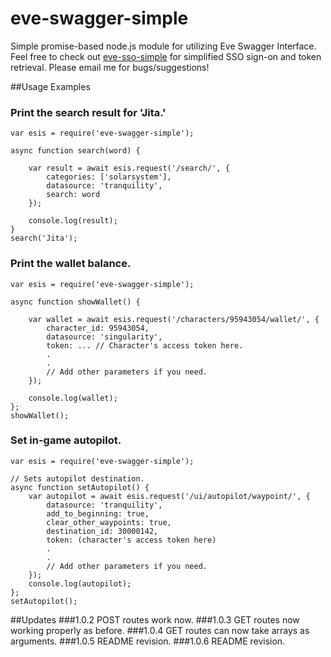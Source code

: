 # eve-swagger-simple
Simple promise-based node.js module for utilizing Eve Swagger Interface.
Feel free to check out <a href="https://www.npmjs.com/package/eve-sso-simple">eve-sso-simple</a> for simplified SSO sign-on and token retrieval.
Please email me for bugs/suggestions!


##Usage Examples

### Print the search result for 'Jita.'
```
var esis = require('eve-swagger-simple');

async function search(word) {

    var result = await esis.request('/search/', {
        categories: ['solarsystem'],
        datasource: 'tranquility',
        search: word
    });

    console.log(result);
}
search('Jita');
```

### Print the wallet balance.
```
var esis = require('eve-swagger-simple');

async function showWallet() {

    var wallet = await esis.request('/characters/95943054/wallet/', { 
        character_id: 95943054,
        datasource: 'singularity', 
        token: ... // Character's access token here.
        .
        .
        // Add other parameters if you need.
    });

    console.log(wallet);
};
showWallet();
```

### Set in-game autopilot.
```
var esis = require('eve-swagger-simple');

// Sets autopilot destination.
async function setAutopilot() {
    var autopilot = await esis.request('/ui/autopilot/waypoint/', {
        datasource: 'tranquility',
        add_to_beginning: true,
        clear_other_waypoints: true,
        destination_id: 30000142,
        token: (character's access token here)
        .
        .
        // Add other parameters if you need.
    });
    console.log(autopilot);
};
setAutopilot();
```


##Updates
###1.0.2
POST routes work now.
###1.0.3
GET routes now working properly as before.
###1.0.4
GET routes can now take arrays as arguments.
###1.0.5
README revision.
###1.0.6
README revision.
